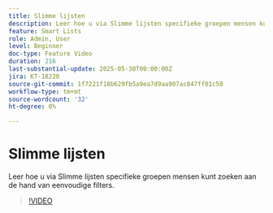 ```yaml
---
title: Slimme lijsten
description: Leer hoe u via Slimme lijsten specifieke groepen mensen kunt zoeken aan de hand van eenvoudige filters.
feature: Smart Lists
role: Admin, User
level: Beginner
doc-type: Feature Video
duration: 216
last-substantial-update: 2025-05-30T00:00:00Z
jira: KT-18220
source-git-commit: 1f7221f18b629fb5a9ea7d9aa907ac847ff01c50
workflow-type: tm+mt
source-wordcount: '32'
ht-degree: 0%

---
```



# Slimme lijsten

Leer hoe u via Slimme lijsten specifieke groepen mensen kunt zoeken aan de hand van eenvoudige filters.

>[!VIDEO](https://video.tv.adobe.com/v/3463190/?learn=on&enablevpops)
